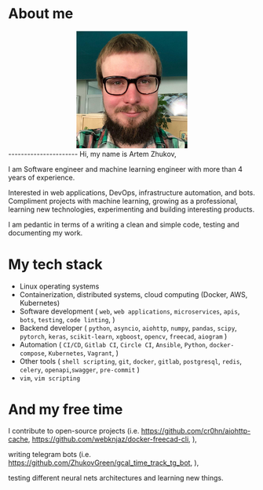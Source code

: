 
# About me
<link rel="stylesheet" href="https://cdnjs.cloudflare.com/ajax/libs/font-awesome/4.7.0/css/font-awesome.min.css">
<div style="width:45%; margin:0 auto">
   <img src="./me.jpg">
   <a href="https://t.me/zhukovgreen" class="fa fa-telegram fa-2x"></a>
   <a href="https://twitter.com/zhukovgreen" class="fa fa-twitter fa-2x"></a>
   <a href="https://github.com/zhukovgreen" class="fa fa-github fa-2x"></a>
   <a href="https://gitlab.com/zhukovgreen" class="fa fa-gitlab fa-2x"></a>
   <a href="https://stackoverflow.com/users/4351027/artem-zhukov" class="fa fa-stack-overflow fa-2x"></a>
   <a href="https://www.linkedin.com/in/artem-zhukov-0556b422/" class="fa fa-linkedin fa-2x"></a>
   <a href="mailto:iam@zhukovgreen.pro" class="fa fa-envelope-open fa-2x"></a>
   <a href="https://calendar.google.com/calendar/embed?src=zhukovgreen.io%40gmail.com&ctz=Europe%2FPrague" class="fa fa-calendar fa-2x"></a>
   <a href="tel:+420-774-081-898" class="fa fa-phone fa-2x"></a>
</div>
----------------------
Hi, my name is Artem Zhukov,

I am Software engineer and machine learning engineer with more than 4 years of 
experience.

Interested in web applications, DevOps, infrastructure automation, and 
bots. Compliment projects with machine learning, growing as a professional,
learning new technologies, experimenting and building interesting products.

I am pedantic in terms of a writing a clean and simple code, 
testing and documenting my work.

# My tech stack

- Linux operating systems
- Containerization, distributed systems, cloud computing (Docker, AWS, 
Kubernetes)
- Software development (
    `web`, `web applications`, `microservices`, `apis`, `bots`,
    `testing`, `code linting`,
)
- Backend developer (
    `python`, `asyncio`, `aiohttp`, `numpy`, `pandas`, `scipy`, `pytorch`, 
    `keras`, `scikit-learn`, `xgboost`, `opencv`, `freecad`, `aiogram`
)
- Automation (
    `CI/CD`, `Gitlab CI`, `Circle CI`, `Ansible`, `Python`, `docker-compose`,
    `Kubernetes`, `Vagrant`,
)
- Other tools (
    `shell scripting`, `git`, `docker`, `gitlab`, `postgresql`, `redis`, 
    `celery`, `openapi`,`swagger`, `pre-commit`
)
- `vim`, `vim scripting`

# And my free time

I contribute to open-source projects (i.e. 
    <https://github.com/cr0hn/aiohttp-cache>, 
    <https://github.com/webknjaz/docker-freecad-cli>,
), 

writing telegram bots (i.e. 
    <https://github.com/ZhukovGreen/gcal_time_track_tg_bot>,
),
 
testing different neural nets architectures and learning new things. 
